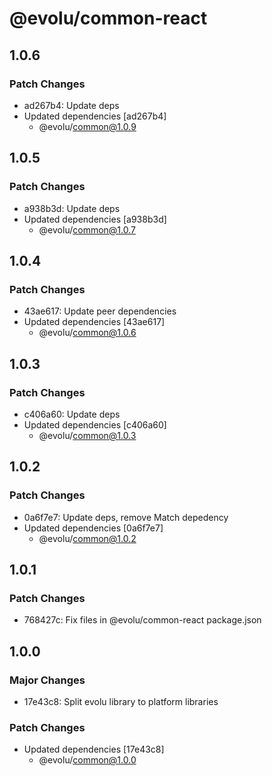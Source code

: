 # @evolu/common-react

## 1.0.6

### Patch Changes

- ad267b4: Update deps
- Updated dependencies [ad267b4]
  - @evolu/common@1.0.9

## 1.0.5

### Patch Changes

- a938b3d: Update deps
- Updated dependencies [a938b3d]
  - @evolu/common@1.0.7

## 1.0.4

### Patch Changes

- 43ae617: Update peer dependencies
- Updated dependencies [43ae617]
  - @evolu/common@1.0.6

## 1.0.3

### Patch Changes

- c406a60: Update deps
- Updated dependencies [c406a60]
  - @evolu/common@1.0.3

## 1.0.2

### Patch Changes

- 0a6f7e7: Update deps, remove Match depedency
- Updated dependencies [0a6f7e7]
  - @evolu/common@1.0.2

## 1.0.1

### Patch Changes

- 768427c: Fix files in @evolu/common-react package.json

## 1.0.0

### Major Changes

- 17e43c8: Split evolu library to platform libraries

### Patch Changes

- Updated dependencies [17e43c8]
  - @evolu/common@1.0.0
